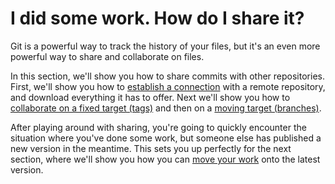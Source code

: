 # I did some work.  How do I share it?

Git is a powerful way to track the history of your files, but it's an even more powerful way to share and collaborate on files.

In this section, we'll show you how to share commits with other repositories.  First, we'll show you how to [establish a connection](Connect.md) with a remote repository, and download everything it has to offer.  Next we'll show you how to [collaborate on a fixed target (tags)](Tags.md) and then on a [moving target (branches)](Branches.md).

After playing around with sharing, you're going to quickly encounter the situation where you've done some work, but someone else has published a new version in the meantime.  This sets you up perfectly for the next section, where we'll show you how you can [move your work](../Move/README.md) onto the latest version.

